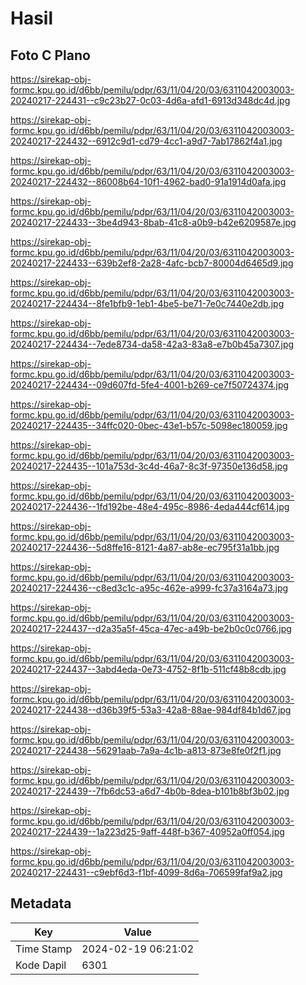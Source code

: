 # Hasil

## Foto C Plano

https://sirekap-obj-formc.kpu.go.id/d6bb/pemilu/pdpr/63/11/04/20/03/6311042003003-20240217-224431--c9c23b27-0c03-4d6a-afd1-6913d348dc4d.jpg

https://sirekap-obj-formc.kpu.go.id/d6bb/pemilu/pdpr/63/11/04/20/03/6311042003003-20240217-224432--6912c9d1-cd79-4cc1-a9d7-7ab17862f4a1.jpg

https://sirekap-obj-formc.kpu.go.id/d6bb/pemilu/pdpr/63/11/04/20/03/6311042003003-20240217-224432--86008b64-10f1-4962-bad0-91a1914d0afa.jpg

https://sirekap-obj-formc.kpu.go.id/d6bb/pemilu/pdpr/63/11/04/20/03/6311042003003-20240217-224433--3be4d943-8bab-41c8-a0b9-b42e6209587e.jpg

https://sirekap-obj-formc.kpu.go.id/d6bb/pemilu/pdpr/63/11/04/20/03/6311042003003-20240217-224433--639b2ef8-2a28-4afc-bcb7-80004d6465d9.jpg

https://sirekap-obj-formc.kpu.go.id/d6bb/pemilu/pdpr/63/11/04/20/03/6311042003003-20240217-224434--8fe1bfb9-1eb1-4be5-be71-7e0c7440e2db.jpg

https://sirekap-obj-formc.kpu.go.id/d6bb/pemilu/pdpr/63/11/04/20/03/6311042003003-20240217-224434--7ede8734-da58-42a3-83a8-e7b0b45a7307.jpg

https://sirekap-obj-formc.kpu.go.id/d6bb/pemilu/pdpr/63/11/04/20/03/6311042003003-20240217-224434--09d607fd-5fe4-4001-b269-ce7f50724374.jpg

https://sirekap-obj-formc.kpu.go.id/d6bb/pemilu/pdpr/63/11/04/20/03/6311042003003-20240217-224435--34ffc020-0bec-43e1-b57c-5098ec180059.jpg

https://sirekap-obj-formc.kpu.go.id/d6bb/pemilu/pdpr/63/11/04/20/03/6311042003003-20240217-224435--101a753d-3c4d-46a7-8c3f-97350e136d58.jpg

https://sirekap-obj-formc.kpu.go.id/d6bb/pemilu/pdpr/63/11/04/20/03/6311042003003-20240217-224436--1fd192be-48e4-495c-8986-4eda444cf614.jpg

https://sirekap-obj-formc.kpu.go.id/d6bb/pemilu/pdpr/63/11/04/20/03/6311042003003-20240217-224436--5d8ffe16-8121-4a87-ab8e-ec795f31a1bb.jpg

https://sirekap-obj-formc.kpu.go.id/d6bb/pemilu/pdpr/63/11/04/20/03/6311042003003-20240217-224436--c8ed3c1c-a95c-462e-a999-fc37a3164a73.jpg

https://sirekap-obj-formc.kpu.go.id/d6bb/pemilu/pdpr/63/11/04/20/03/6311042003003-20240217-224437--d2a35a5f-45ca-47ec-a49b-be2b0c0c0766.jpg

https://sirekap-obj-formc.kpu.go.id/d6bb/pemilu/pdpr/63/11/04/20/03/6311042003003-20240217-224437--3abd4eda-0e73-4752-8f1b-511cf48b8cdb.jpg

https://sirekap-obj-formc.kpu.go.id/d6bb/pemilu/pdpr/63/11/04/20/03/6311042003003-20240217-224438--d36b39f5-53a3-42a8-88ae-984df84b1d67.jpg

https://sirekap-obj-formc.kpu.go.id/d6bb/pemilu/pdpr/63/11/04/20/03/6311042003003-20240217-224438--56291aab-7a9a-4c1b-a813-873e8fe0f2f1.jpg

https://sirekap-obj-formc.kpu.go.id/d6bb/pemilu/pdpr/63/11/04/20/03/6311042003003-20240217-224439--7fb6dc53-a6d7-4b0b-8dea-b101b8bf3b02.jpg

https://sirekap-obj-formc.kpu.go.id/d6bb/pemilu/pdpr/63/11/04/20/03/6311042003003-20240217-224439--1a223d25-9aff-448f-b367-40952a0ff054.jpg

https://sirekap-obj-formc.kpu.go.id/d6bb/pemilu/pdpr/63/11/04/20/03/6311042003003-20240217-224431--c9ebf6d3-f1bf-4099-8d6a-706599faf9a2.jpg


## Metadata

| Key        | Value               |
| ---------- | ------------------- |
| Time Stamp | 2024-02-19 06:21:02 |
| Kode Dapil | 6301                |



